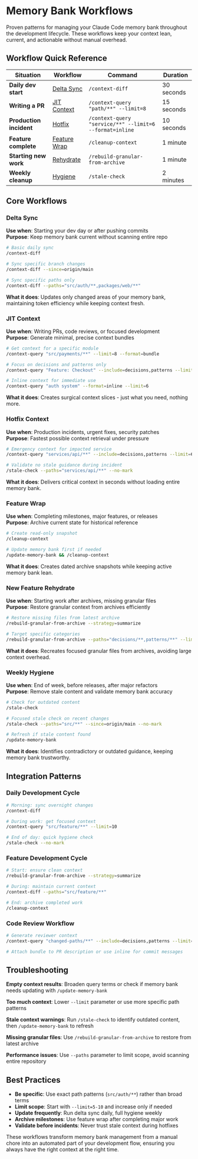 # Memory Bank Workflows

Proven patterns for managing your Claude Code memory bank throughout the development lifecycle. These workflows keep your context lean, current, and actionable without manual overhead.

## Workflow Quick Reference

| Situation | Workflow | Command | Duration |
|-----------|----------|---------|----------|
| **Daily dev start** | [Delta Sync](#delta-sync) | `/context-diff` | 30 seconds |
| **Writing a PR** | [JIT Context](#jit-context) | `/context-query "path/**" --limit=8` | 15 seconds |
| **Production incident** | [Hotfix](#hotfix-context) | `/context-query "service/**" --limit=6 --format=inline` | 10 seconds |
| **Feature complete** | [Feature Wrap](#feature-wrap) | `/cleanup-context` | 1 minute |
| **Starting new work** | [Rehydrate](#new-feature-rehydrate) | `/rebuild-granular-from-archive` | 1 minute |
| **Weekly cleanup** | [Hygiene](#weekly-hygiene) | `/stale-check` | 2 minutes |

## Core Workflows

### Delta Sync
**Use when**: Starting your dev day or after pushing commits  
**Purpose**: Keep memory bank current without scanning entire repo

```bash
# Basic daily sync
/context-diff

# Sync specific branch changes  
/context-diff --since=origin/main

# Sync specific paths only
/context-diff --paths="src/auth/**,packages/web/**"
```

**What it does**: Updates only changed areas of your memory bank, maintaining token efficiency while keeping context fresh.

### JIT Context
**Use when**: Writing PRs, code reviews, or focused development  
**Purpose**: Generate minimal, precise context bundles

```bash
# Get context for a specific module
/context-query "src/payments/**" --limit=8 --format=bundle

# Focus on decisions and patterns only
/context-query "Feature: Checkout" --include=decisions,patterns --limit=5

# Inline context for immediate use
/context-query "auth system" --format=inline --limit=6
```

**What it does**: Creates surgical context slices - just what you need, nothing more.

### Hotfix Context
**Use when**: Production incidents, urgent fixes, security patches  
**Purpose**: Fastest possible context retrieval under pressure

```bash
# Emergency context for impacted service
/context-query "services/api/**" --include=decisions,patterns --limit=6 --format=inline

# Validate no stale guidance during incident
/stale-check --paths="services/api/**" --no-mark
```

**What it does**: Delivers critical context in seconds without loading entire memory bank.

### Feature Wrap
**Use when**: Completing milestones, major features, or releases  
**Purpose**: Archive current state for historical reference

```bash
# Create read-only snapshot
/cleanup-context

# Update memory bank first if needed
/update-memory-bank && /cleanup-context
```

**What it does**: Creates dated archive snapshots while keeping active memory bank lean.

### New Feature Rehydrate  
**Use when**: Starting work after archives, missing granular files  
**Purpose**: Restore granular context from archives efficiently

```bash
# Restore missing files from latest archive
/rebuild-granular-from-archive --strategy=summarize

# Target specific categories
/rebuild-granular-from-archive --paths="decisions/**,patterns/**" --limit-sections=20
```

**What it does**: Recreates focused granular files from archives, avoiding large context overhead.

### Weekly Hygiene
**Use when**: End of week, before releases, after major refactors  
**Purpose**: Remove stale content and validate memory bank accuracy

```bash
# Check for outdated content
/stale-check

# Focused stale check on recent changes
/stale-check --paths="src/**" --since=origin/main --no-mark

# Refresh if stale content found
/update-memory-bank
```

**What it does**: Identifies contradictory or outdated guidance, keeping memory bank trustworthy.

## Integration Patterns

### Daily Development Cycle
```bash
# Morning: sync overnight changes
/context-diff

# During work: get focused context
/context-query "src/feature/**" --limit=10

# End of day: quick hygiene check
/stale-check --no-mark
```

### Feature Development Cycle
```bash
# Start: ensure clean context
/rebuild-granular-from-archive --strategy=summarize

# During: maintain current context  
/context-diff --paths="src/feature/**"

# End: archive completed work
/cleanup-context
```

### Code Review Workflow
```bash
# Generate reviewer context
/context-query "changed-paths/**" --include=decisions,patterns --limit=8 --format=bundle

# Attach bundle to PR description or use inline for commit messages
```

## Troubleshooting

**Empty context results**: Broaden query terms or check if memory bank needs updating with `/update-memory-bank`

**Too much context**: Lower `--limit` parameter or use more specific path patterns

**Stale context warnings**: Run `/stale-check` to identify outdated content, then `/update-memory-bank` to refresh

**Missing granular files**: Use `/rebuild-granular-from-archive` to restore from latest archive

**Performance issues**: Use `--paths` parameter to limit scope, avoid scanning entire repository

## Best Practices

- **Be specific**: Use exact path patterns (`src/auth/**`) rather than broad terms
- **Limit scope**: Start with `--limit=5-10` and increase only if needed
- **Update frequently**: Run delta sync daily, full hygiene weekly
- **Archive milestones**: Use feature wrap after completing major work
- **Validate before incidents**: Never trust stale context during hotfixes

These workflows transform memory bank management from a manual chore into an automated part of your development flow, ensuring you always have the right context at the right time.